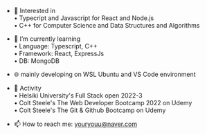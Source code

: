 - 🌷 Interested in  
 • Typecript and Javascript for React and Node.js  
 • C++ for Computer Science and Data Structures and Algorithms  

- 🌱 I’m currently learning  
 • Language: Typescript, C++  
 • Framework: React, ExpressJs  
 • DB: MongoDB  
 
- 🌐 mainly developing on WSL Ubuntu and VS Code environment
              
- 💞️ Activity  
 • Helsiki University's Full Stack open 2022-3  
 • Colt Steele's The Web Developer Bootcamp 2022 on Udemy  
 • Colt Steele's The Git & Github Bootcamp on Udemy  
 

- 📫 How to reach me: youryouu@naver.com
